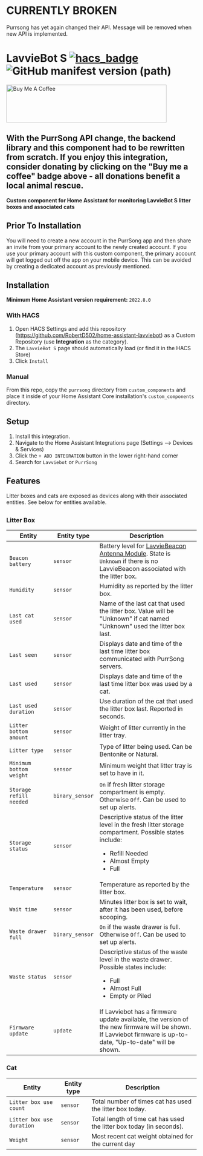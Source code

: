 # CURRENTLY BROKEN

Purrsong has yet again changed their API. Message will be removed when new API is implemented.

# LavvieBot S [![hacs_badge](https://img.shields.io/badge/HACS-Custom-orange.svg)](https://github.com/custom-components/hacs)  ![GitHub manifest version (path)](https://img.shields.io/github/manifest-json/v/RobertD502/home-assistant-lavviebot?filename=custom_components%2Fpurrsong%2Fmanifest.json) 
<a href="https://www.buymeacoffee.com/RobertD502" target="_blank"><img src="https://cdn.buymeacoffee.com/buttons/default-orange.png" alt="Buy Me A Coffee" height="100" width="424"></a>


## With the PurrSong API change, the backend library and this component had to be rewritten from scratch. If you enjoy this integration, consider donating by clicking on the "Buy me a coffee" badge above - all donations benefit a local animal rescue.


**Custom component for Home Assistant for monitoring LavvieBot S litter boxes and associated cats**

## Prior To Installation

You will need to create a new account in the PurrSong app and then share an invite from your primary account to the newly created account. If you use your primary account with this custom component, the primary account will get logged out off the app on your mobile device. This can be avoided by creating a dedicated account as previously mentioned.

## Installation

**Minimum Home Assistant version requirement:** `2022.8.0`

### With HACS
1. Open HACS Settings and add this repository (https://github.com/RobertD502/home-assistant-lavviebot)
as a Custom Repository (use **Integration** as the category).
2. The `LavvieBot S` page should automatically load (or find it in the HACS Store)
3. Click `Install`

### Manual
From this repo, copy the `purrsong` directory from `custom_components` and place it inside of your Home Assistant Core installation's `custom_components` directory.


## Setup
1. Install this integration.
2. Navigate to the Home Assistant Integrations page (Settings --> Devices & Services)
3. Click the `+ ADD INTEGRATION` button in the lower right-hand corner
4. Search for `Lavviebot` or `PurrSong`

## Features

Litter boxes and cats are exposed as devices along with their associated entities. See below for entities available.

##


### Litter Box

| Entity | Entity type | Description |
| --- | --- | --- |
| `Beacon battery` | `sensor` | Battery level for [LavvieBeacon Antenna Module](https://www.robotshop.com/en/lavviebeacon-antenna-module-lavvietag-lavviebot-s.html). State is `Unknown` if there is no LavvieBeacon associated with the litter box. |
| `Humidity` | `sensor` | Humidity as reported by the litter box. |
| `Last cat used` | `sensor` | Name of the last cat that used the litter box. Value will be "Unknown" if cat named "Unknown" used the litter box last. |
| `Last seen` | `sensor` | Displays date and time of the last time litter box communicated with PurrSong servers. |
| `Last used` | `sensor` | Displays date and time of the last time litter box was used by a cat. |
| `Last used duration` | `sensor` | Use duration of the cat that used the litter box last. Reported in seconds. |
| `Litter bottom amount` | `sensor` | Weight of litter currently in the litter tray. |
| `Litter type` | `sensor` | Type of litter being used. Can be Bentonite or Natural. |
| `Minimum bottom weight` | `sensor` | Minimum weight that litter tray is set to have in it. |
| `Storage refill needed` | `binary_sensor` | `On` if fresh litter storage compartment is empty. Otherwise `Off`. Can be used to set up alerts. |
| `Storage status` | `sensor` | Descriptive status of the litter level in the fresh litter storage compartment. Possible states include: <ul><li>Refill Needed</li><li>Almost Empty</li><li>Full</li> |
| `Temperature` | `sensor` | Temperature as reported by the litter box. |
| `Wait time` | `sensor` | Minutes litter box is set to wait, after it has been used, before scooping. |
| `Waste drawer full` | `binary_sensor` | `On` if the waste drawer is full. Otherwise `Off`. Can be used to set up alerts. |
| `Waste status` | `sensor` | Descriptive status of the waste level in the waste drawer. Possible states include: <ul><li>Full</li><li>Almost Full</li><li>Empty or Piled</li> |
| `Firmware update` | `update` | If Lavviebot has a firmware update available, the version of the new firmware will be shown. If Lavviebot firmware is up-to-date, "Up-to-date" will be shown. |


### Cat

| Entity | Entity type | Description |
| --- | --- | --- |
| `Litter box use count` | `sensor` | Total number of times cat has used the litter box today. |
| `Litter box use duration` | `sensor` | Total length of time cat has used the litter box today (in seconds). |
| `Weight` | `sensor` | Most recent cat weight obtained for the current day |



